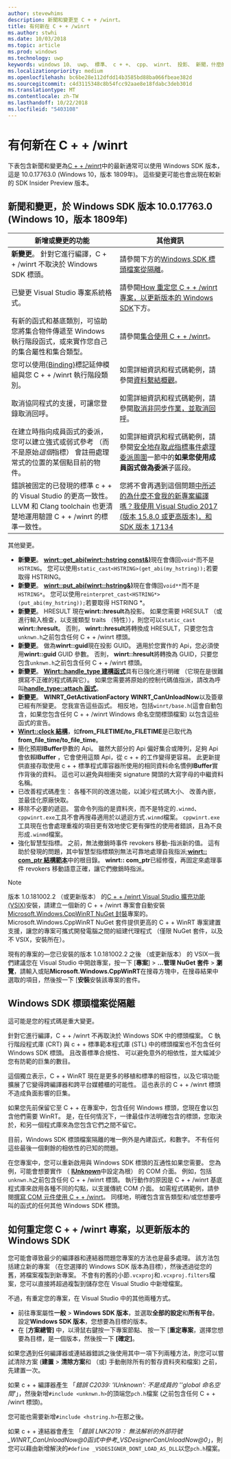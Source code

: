 ```yaml
---
author: stevewhims
description: 新聞和變更至 C + + /winrt。
title: 有何新在 C + + /winrt
ms.author: stwhi
ms.date: 10/03/2018
ms.topic: article
ms.prod: windows
ms.technology: uwp
keywords: windows 10、 uwp、 標準、 c + +、 cpp、 winrt、 投影、 新聞，什麼的、 新
ms.localizationpriority: medium
ms.openlocfilehash: bc6be28e112dfdd14b3585bd88ba066fbeae382d
ms.sourcegitcommit: c4d3115348c8b54fcc92aae8e18fdabc3deb301d
ms.translationtype: MT
ms.contentlocale: zh-TW
ms.lasthandoff: 10/22/2018
ms.locfileid: "5403108"
---
```

# <a name="whats-new-in-cwinrt"></a>有何新在 C + + /winrt

下表包含新聞和變更為[C + + /winrt](/windows/uwp/cpp-and-winrt-apis/intro-to-using-cpp-with-winrt)中的最新通常可以使用 Windows SDK 版本，這是 10.0.17763.0 (Windows 10，版本 1809年)。 這些變更可能也會出現在較新的 SDK Insider Preview 版本。

## <a name="news-and-changes-in-windows-sdk-version-100177630-windows-10-version-1809"></a>新聞和變更，於 Windows SDK 版本 10.0.17763.0 (Windows 10，版本 1809年)

| 新增或變更的功能 | 其他資訊 |
| - | - |
| **新變更**。 針對它進行編譯，C + + /winrt 不取決於 Windows SDK 標頭。 | 請參閱下方的[Windows SDK 標頭檔案從隔離](#isolation-from-windows-sdk-header-files)。 |
| 已變更 Visual Studio 專案系統格式。 | 請參閱[How 重定您 C + + /winrt 專案，以更新版本的 Windows SDK](#how-to-retarget-your-cwinrt-project-to-a-later-version-of-the-windows-sdk)下方。 |
| 有新的函式和基底類別，可協助您將集合物件傳遞至 Windows 執行階段函式，或來實作您自己的集合屬性和集合類型。 | 請參閱[集合使用 C + + /winrt](collections.md)。 |
| 您可以使用[{Binding}](/windows/uwp/xaml-platform/binding-markup-extension)標記延伸模組與您 C + + /winrt 執行階段類別。 | 如需詳細資訊和程式碼範例，請參閱[資料繫結概觀](/windows/uwp/data-binding/data-binding-quickstart)。 |
| 取消協同程式的支援，可讓您登錄取消回呼。 | 如需詳細資訊和程式碼範例，請參閱[取消非同步作業，並取消回呼](concurrency.md#canceling-an-asychronous-operation-and-cancellation-callbacks)。 |
| 在建立時指向成員函式的委派，您可以建立強式或弱式參考 （而不是原始*這個*指標） 會註冊處理常式的位置的某個點目前的物件。 | 如需詳細資訊和程式碼範例，請參閱[安全地存取*此*指標事件處理委派周圍](weak-references.md#safely-accessing-the-this-pointer-with-an-event-handling-delegate)一節中的**如果您使用成員函式做為委派**子區段。 |
| 錯誤被固定的已發現的標準 c + + 的 Visual Studio 的更高一致性。 LLVM 和 Clang toolchain 也更清楚地運用驗證 C + + /winrt 的標準一致性。 | 您將不會再遇到這個問題[中所述的為什麼不會我的新專案編譯嗎？我使用 Visual Studio 2017 (版本 15.8.0 或更高版本)，和 SDK 版本 17134](faq.md#why-wont-my-new-project-compile-im-using-visual-studio-2017-version-1580-or-higher-and-sdk-version-17134) |

其他變更。

- **新變更**。 [**winrt::get_abi(winrt::hstring const&)**](/uwp/cpp-ref-for-winrt/get-abi)現在會傳回`void*`而不是`HSTRING`。 您可以使用`static_cast<HSTRING>(get_abi(my_hstring));`若要取得 HSTRING。
- **新變更**。 [**winrt::put_abi(winrt::hstring&)**](/uwp/cpp-ref-for-winrt/put-abi)現在會傳回`void**`而不是`HSTRING*`。 您可以使用`reinterpret_cast<HSTRING*>(put_abi(my_hstring));`若要取得 HSTRING *。
- **新變更**。 HRESULT 現在**winrt::hresult**為投影。 如果您需要 HRESULT （或進行輸入檢查，以支援類型 traits （特性）），則您可以`static_cast` **winrt::hresult**。 否則， **winrt::hresult**將轉換成 HRESULT，只要您包含`unknwn.h`之前包含任何 C + + /winrt 標頭。
- **新變更**。 做為**winrt::guid**現在投影 GUID。 適用於您實作的 Api，您必須使用**winrt::guid** GUID 參數。 否則， **winrt::hresult**將轉換為 GUID，只要您包含`unknwn.h`之前包含任何 C + + /winrt 標頭。
- **新變更**。 [**Winrt::handle_type 建構函式**](/uwp/cpp-ref-for-winrt/handle-type#handletypehandletype-constructor)具有已強化進行明確 （它現在是很難撰寫不正確的程式碼與它）。 如果您需要將原始的控制代碼值指派，請改為呼叫[**handle_type::attach 函式**](/uwp/cpp-ref-for-winrt/handle-type#handletypeattach-function)。
- **新變更**。 **WINRT_GetActivationFactory** **WINRT_CanUnloadNow**以及簽章已經有所變更。 您我宣告這些函式。 相反地，包括`winrt/base.h`(這會自動包含，如果您包含任何 C + + /winrt Windows 命名空間標頭檔案) 以包含這些函式的宣告。
- [**Winrt::clock 結構**](/uwp/cpp-ref-for-winrt/clock)，如**from_FILETIME/to_FILETIME**是已取代為**from_file_time/to_file_time**。
- 簡化預期**IBuffer**參數的 Api。 雖然大部分的 Api 偏好集合或陣列，足夠 Api 會依賴**IBuffer** ，它會使用這類 Api，從 c + + 的工作變得更容易。 此更新提供直接存取使用 c + + 標準程式庫容器所使用的相同資料命名慣例**IBuffer**實作背後的資料。 這也可以避免與相衝突 signature 開頭的大寫字母的中繼資料名稱。
- 已改善程式碼產生： 各種不同的改進功能，以減少程式碼大小、 改善內嵌，並最佳化原廠快取。
- 移除不必要的遞迴。 當命令列指的是資料夾，而不是特定的`.winmd`、`cppwinrt.exe`工具不會再搜尋適用於以遞迴方式`.winmd`檔案。 `cppwinrt.exe`工具現在也會處理重複的項目更有效地使它更有彈性的使用者錯誤，且為不良形成`.winmd`檔案。
- 強化智慧型指標。 之前，無法撤銷時事件 revokers 移動-指派新的值。 這有助於發現的問題，其中智慧型指標類別無法可靠地處理自我指派;[**winrt:: com_ptr 結構範本**](/uwp/cpp-ref-for-winrt/com-ptr)中的根目錄。 **winrt:: com_ptr**已經修復，再固定來處理事件 revokers 移動語意正確，讓它們撤銷時指派。

> [!NOTE]
> 版本 1.0.181002.2 （或更新版本） 的[C + + /winrt Visual Studio 擴充功能 (VSIX)](intro-to-using-cpp-with-winrt.md#visual-studio-support-for-cwinrt-and-the-vsix)安裝，請建立一個新的 C + + /winrt 專案會自動安裝[Microsoft.Windows.CppWinRT NuGet 封裝](https://www.nuget.org/packages/Microsoft.Windows.CppWinRT/)專案的。 Microsoft.Windows.CppWinRT NuGet 套件提供更高的 C + + WinRT 專案建置支援，讓您的專案可攜式開發電腦之間的組建代理程式 （僅限 NuGet 套件，以及不 VSIX，安裝所在）。
>
> 現有的專案的&mdash;您已安裝的版本 1.0.181002.2 之後 （或更新版本） 的 VSIX&mdash;我們建議您在 Visual Studio 中開啟專案，按一下 [**專案**] \> **...管理 NuGet 套件** \> **瀏覽**，請輸入或貼**Microsoft.Windows.CppWinRT**在搜尋方塊中，在搜尋結果中選取的項目，然後按一下 [**安裝**安裝該專案的套件。


## <a name="isolation-from-windows-sdk-header-files"></a>Windows SDK 標頭檔案從隔離

這可能是您的程式碼是重大變更。

針對它進行編譯，C + + /winrt 不再取決於 Windows SDK 中的標頭檔案。 C 執行階段程式庫 (CRT) 與 c + + 標準範本程式庫 (STL) 中的標頭檔案也不包含任何 Windows SDK 標頭。 且改善標準合規性、 可以避免意外的相依性，並大幅減少您有防範的巨集的數目。

這個獨立表示，C + + WinRT 現在是更多的移植和標準的相容性，以及它項功能擴展了它變得跨編譯器和跨平台媒體櫃的可能性。 這也表示的 C + + /winrt 標頭不造成負面影響的巨集。

如果您先前保留它至 C + + 在專案中，包含任何 Windows 標頭，您現在會以包含他們需要 WinRT。 是，在任何情況下，一律最佳作法明確包含的標頭，您取決於，和另一個程式庫來為您包含它們之間不留它。

目前，Windows SDK 標頭檔案隔離的唯一例外是內建函式，和數字。 不有任何這些最後一個剩餘的相依性的已知的問題。

在您專案中，您可以重新啟用與 Windows SDK 標頭的互通性如果您需要。 您為例，可能會想要實作 （ [**IUnknown**](https://msdn.microsoft.com/library/windows/desktop/ms680509)中設定為根） 的 COM 介面。 例如，包括`unknwn.h`之前包含任何 C + + /winrt 標頭。 執行動作的原因是 C + + /winrt 基底程式庫來啟用各種不同的勾點，以支援傳統 COM 介面。 如需程式碼範例，請參閱[撰寫 COM 元件使用 C + + /winrt](author-coclasses.md)。 同樣地，明確包含宣告類型和/或您想要呼叫的函式的任何其他 Windows SDK 標頭。

## <a name="how-to-retarget-your-cwinrt-project-to-a-later-version-of-the-windows-sdk"></a>如何重定您 C + + /winrt 專案，以更新版本的 Windows SDK

您可能會導致最少的編譯器和連結器問題您專案的方法也是最多處理。 該方法包括建立新的專案 （在您選擇的 Windows SDK 版本為目標），然後透過從您的舊，將檔案複製到新專案。 不會有的舊的小節`.vcxproj`和`.vcxproj.filters`檔案，您可以直接將超過複製到儲存您在 Visual Studio 中新增檔案。

不過，有重定您的專案，在 Visual Studio 中的其他兩種方式。

- 前往專案屬性**一般** \> **Windows SDK 版本**，並選取**全部的設定**和**所有平台**。 設定**Windows SDK 版本**，您想要為目標的版本。
- 在 [**方案總管]** 中，以滑鼠右鍵按一下專案節點、 按一下 [**重定專案**，選擇您想要為目標，是一個版本，然後按一下 **[確定]**。

如果您遇到任何編譯器或連結器錯誤之後使用其中一項下列兩種方法，則您可以嘗試清除方案 (**建置** > **清除方案**和 （或) 手動刪除所有的暫存資料夾和檔案) 之前，先建置一次。

如果 c + + 編譯器產生 「*錯誤 C2039: 'IUnknown': 不是成員的 '\'global 命名空間'*」，然後新增`#include <unknwn.h>`的頂端您`pch.h`檔案 (之前包含任何 C + + /winrt 標頭)。

您可能也需要新增`#include <hstring.h>`在那之後。

如果 c + + 連結器會產生 「*錯誤 LNK2019： 無法解析的外部符號_WINRT_CanUnloadNow@0函式中參考_VSDesignerCanUnloadNow@0*」，則您可以藉由新增解決的`#define _VSDESIGNER_DONT_LOAD_AS_DLL`以您`pch.h`檔案。

